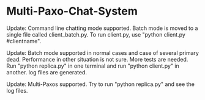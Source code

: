 # Multi-Paxo-Chat-System

Update: Command line chatting mode supported. Batch mode is moved to a single file called client_batch.py. To run client.py, use "python client.py #clientname".

Update: Batch mode supported in normal cases and case of several primary dead. Performance in other situation is not sure. More tests are needed. Run "python replica.py" in one terminal and run "python client.py" in another. log files are generated.

Update: Multi-Paxos supported. Try to run "python replica.py" and see the log files.